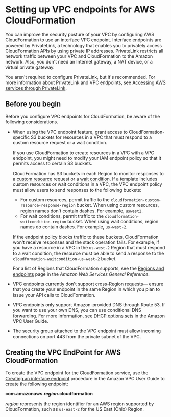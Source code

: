 # Setting up VPC endpoints for AWS CloudFormation<a name="cfn-vpce-bucketnames"></a>

You can improve the security posture of your VPC by configuring AWS CloudFormation to use an interface VPC endpoint\. Interface endpoints are powered by PrivateLink, a technology that enables you to privately access CloudFormation APIs by using private IP addresses\. PrivateLink restricts all network traffic between your VPC and CloudFormation to the Amazon network\. Also, you don't need an Internet gateway, a NAT device, or a virtual private gateway\.

You aren't required to configure PrivateLink, but it's recommended\. For more information about PrivateLink and VPC endpoints, see [Accessing AWS services through PrivateLink](https://docs.aws.amazon.com/vpc/latest/userguide/VPC_Introduction.html#what-is-privatelink)\.

## Before you begin<a name="cfn-setting-up-vpc-considerations"></a>

Before you configure VPC endpoints for CloudFormation, be aware of the following considerations\.
+ When using the VPC endpoint feature, grant access to CloudFormation\-specific S3 buckets for resources in a VPC that must respond to a custom resource request or a wait condition\.

  If you use CloudFormation to create resources in a VPC with a VPC endpoint, you might need to modify your IAM endpoint policy so that it permits access to certain S3 buckets\.

  CloudFormation has S3 buckets in each Region to monitor responses to a [custom resource](template-custom-resources.md) request or a [wait condition](using-cfn-waitcondition.md)\. If a template includes custom resources or wait conditions in a VPC, the VPC endpoint policy must allow users to send responses to the following buckets:
  + For custom resources, permit traffic to the `cloudformation-custom-resource-response-region` bucket\. When using custom resources, region names don't contain dashes\. For example, `uswest2`\.
  + For wait conditions, permit traffic to the `cloudformation-waitcondition-region` bucket\. When using wait conditions, region names do contain dashes\. For example, `us-west-2`\.

  If the endpoint policy blocks traffic to these buckets, CloudFormation won't receive responses and the stack operation fails\. For example, if you have a resource in a VPC in the `us-west-2` Region that must respond to a wait condition, the resource must be able to send a response to the `cloudformation-waitcondition-us-west-2` bucket\.

  For a list of Regions that CloudFormation supports, see the [Regions and endpoints](https://docs.aws.amazon.com/general/latest/gr/rande.html#cfn_region) page in the *Amazon Web Services General Reference*\.
+ VPC endpoints currently don't support cross\-Region requests— ensure that you create your endpoint in the same Region in which you plan to issue your API calls to CloudFormation\.
+ VPC endpoints only support Amazon\-provided DNS through Route 53\. If you want to use your own DNS, you can use conditional DNS forwarding\. For more information, see [DHCP options sets](https://docs.aws.amazon.com/vpc/latest/userguide/VPC_DHCP_Options.html) in the Amazon VPC User Guide\.
+ The security group attached to the VPC endpoint must allow incoming connections on port 443 from the private subnet of the VPC\.

## Creating the VPC EndPoint for AWS CloudFormation<a name="cfn-setting-up-vpc-create"></a>

To create the VPC endpoint for the CloudFormation service, use the [Creating an interface endpoint](https://docs.aws.amazon.com/vpc/latest/userguide/vpce-interface.html#create-interface-endpoint) procedure in the Amazon VPC User Guide to create the following endpoint:

**com\.amazonaws\.*region*\.cloudformation**

*region* represents the region identifier for an AWS region supported by CloudFormation, such as `us-east-2` for the US East \(Ohio\) Region\. 